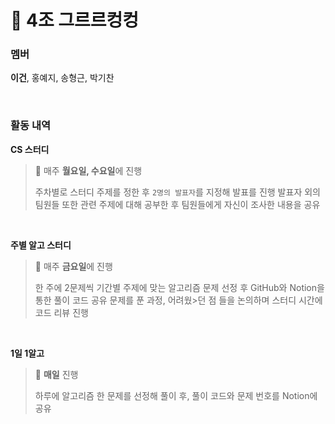 # 🐶 4조 그르르컹컹

### 멤버 

**이건**, 홍예지, 송형근, 박기찬
<br />




<br />

###  활동 내역

**CS 스터디** 

>  📆 매주 **월요일, 수요일**에 진행
>
> 주차별로 스터디 주제를 정한 후 `2명의 발표자`를 지정해 발표를 진행 발표자 외의 팀원들 또한 관련 주제에 대해 공부한 후 팀원들에게 자신이 조사한 내용을 공유

<br />



**주별 알고 스터디**

> 📆 매주 **금요일**에 진행
>
>한 주에 2문제씩 기간별 주제에 맞는 알고리즘 문제 선정 후 GitHub와 Notion을 통한 풀이 코드 공유 문제를 푼 과정, 어려웠>던 점 들을 논의하며 스터디 시간에 코드 리뷰 진행

<br />

**1일 1알고** 

> 📆 **매일** 진행
>
> 하루에 알고리즘 한 문제를 선정해 풀이 후, 풀이 코드와 문제 번호를 Notion에 공유

